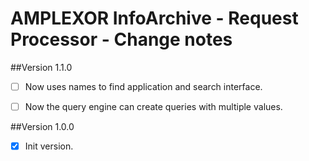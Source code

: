 # AMPLEXOR InfoArchive - Request Processor - Change notes

##Version 1.1.0
- [ ] Now uses names to find application and search interface.
- [ ] Now the query engine can create queries with multiple values.


##Version 1.0.0
- [x] Init version.